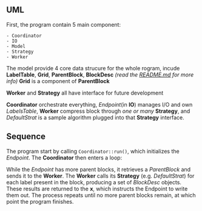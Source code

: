 ## UML

First, the program contain 5 main component:

    - Coordinator
    - IO
    - Model
    - Strategy
    - Worker

The model provide 4 core data strucure for the whole rogram, incude **LabelTable**, **Grid**, **ParentBlock**, **BlockDesc** *(read the [README.md](../../README.md) for more info)*
**Grid** is a component of **ParentBlock**

**Worker** and **Strategy** all have interface for future development

**Coordinator** orchestrate everything, *Endpoint*(in **IO**) manages I/O and own *LabelsTable*, **Worker** compress block through *one or many* **Strategy**, and *DefaultStrat* is a sample algorithm plugged into that **Strategy** interface.

## Sequence

The program start by calling `Coordinator::run()`, which initializes the *Endpoint*. The **Coordinator** then enters a loop: 

While the *Endpoint* has more parent blocks, it retrieves a *ParentBlock* and sends it to the **Worker**. The **Worker** calls its **Strategy** (e.g. *DefaultStrat*) for each label present in the block, producing a set of *BlockDesc* objects. These results are returned to the **x**, which instructs the Endpoint to write them out. The process repeats until no more parent blocks remain, at which point the program finishes.